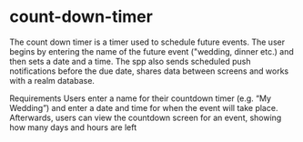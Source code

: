 # count-down-timer
The count down timer is a timer used to schedule future events. The user begins by entering the name of the future event ("wedding, dinner etc.) and then sets a date and a time.
The spp also sends scheduled push notifications before the due date, shares data between screens and works with a realm database.

Requirements
Users enter a name for their countdown timer (e.g. “My Wedding”) and enter a date and time for when the event will take place. 
Afterwards, users can view the countdown screen for an event, showing how many days and hours are left
